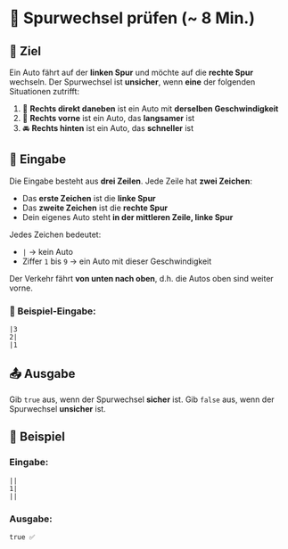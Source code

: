 # 🚗 Spurwechsel prüfen (~ 8 Min.)

## 🎯 Ziel

Ein Auto fährt auf der **linken Spur** und möchte auf die **rechte Spur** wechseln.
Der Spurwechsel ist **unsicher**, wenn **eine** der folgenden Situationen zutrifft:

1. 🚗 **Rechts direkt daneben** ist ein Auto mit **derselben Geschwindigkeit**
2. 🚙 **Rechts vorne** ist ein Auto, das **langsamer** ist
3. 🚘 **Rechts hinten** ist ein Auto, das **schneller** ist

## 🔡 Eingabe

Die Eingabe besteht aus **drei Zeilen**. Jede Zeile hat **zwei Zeichen**:

* Das **erste Zeichen** ist die **linke Spur**
* Das **zweite Zeichen** ist die **rechte Spur**
* Dein eigenes Auto steht **in der mittleren Zeile, linke Spur**

Jedes Zeichen bedeutet:

* `|` → kein Auto
* Ziffer `1` bis `9` → ein Auto mit dieser Geschwindigkeit

Der Verkehr fährt **von unten nach oben**, d.h. die Autos oben sind weiter vorne.

### 🧾 Beispiel-Eingabe:

```
|3
2|
|1
```

## 📤 Ausgabe

Gib `true` aus, wenn der Spurwechsel **sicher** ist.
Gib `false` aus, wenn der Spurwechsel **unsicher** ist.

## 📌 Beispiel

### Eingabe:

```
||
1|
||
```

### Ausgabe:

```
true ✅
```
